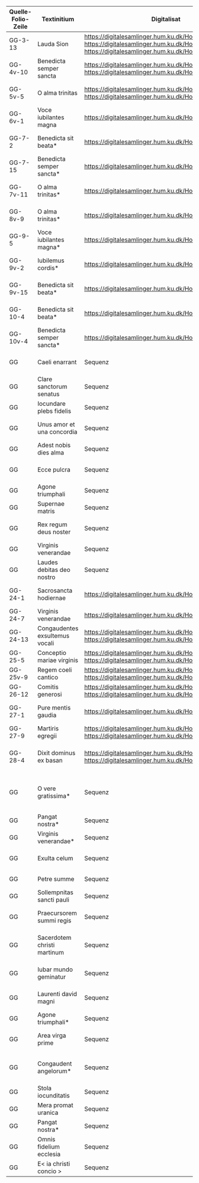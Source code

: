 | Quelle-Folio-Zeile | Textinitium | Digitalisat | Festtag | Nachweis Text |
|--|--|--|--|--|
| GG-3-13 | Lauda Sion | https://digitalesamlinger.hum.ku.dk/Home/Details/229553 https://digitalesamlinger.hum.ku.dk/Home/Details/229554 https://digitalesamlinger.hum.ku.dk/Home/Details/229555 | Corpus Christi | AH 50, 385 |
| GG-4v-10 | Benedicta semper sancta | https://digitalesamlinger.hum.ku.dk/Home/Details/229556 https://digitalesamlinger.hum.ku.dk/Home/Details/229557 | Dominica II post Pentecostem | AH 7, 95, AH 53, 81 |
| GG-5v-5 | O alma trinitas | https://digitalesamlinger.hum.ku.dk/Home/Details/229558 https://digitalesamlinger.hum.ku.dk/Home/Details/229559 | Dominica III post Pentecostem | AH 7, 97 |
| GG-6v-1 | Voce iubilantes magna | https://digitalesamlinger.hum.ku.dk/Home/Details/229560 | Dominica IV post Pentecostem | AH 10, 37 |
| GG-7-2 | Benedicta sit beata* | https://digitalesamlinger.hum.ku.dk/Home/Details/229561 | Dominica VI post Pentecostem | AH 7, 96, AH 53, 81b |
| GG-7-15 | Benedicta semper sancta* | https://digitalesamlinger.hum.ku.dk/Home/Details/229561 | Dominica VII post Pentecostem | AH 7, 95, AH 53, 81 |
| GG-7v-11 | O alma trinitas*  | https://digitalesamlinger.hum.ku.dk/Home/Details/229562 | Dominica VIII post Pentecostem | AH 7, 97 |
| GG-8v-9 | O alma trinitas*  | https://digitalesamlinger.hum.ku.dk/Home/Details/229592 | Dominica XIV post Pentecostem | AH 7, 97 |
| GG-9-5 | Voce iubilantes magna* | https://digitalesamlinger.hum.ku.dk/Home/Details/229593 | Dominica XV post Pentecostem | AH 10, 37 |
| GG-9v-2 | Iubilemus cordis* | https://digitalesamlinger.hum.ku.dk/Home/Details/229594 | Dominica XVI post Pentecostem | AH 54, 165 |
| GG-9v-15 | Benedicta sit beata* | https://digitalesamlinger.hum.ku.dk/Home/Details/229594 | Dominica XVII post Pentecostem | AH 7, 96, AH 53, 81b | 
| GG-10-4 | Benedicta sit beata* | https://digitalesamlinger.hum.ku.dk/Home/Details/229595 | Dominica XXII post Pentecostem | AH 7, 96, AH 53, 81b |
| GG-10v-4 | Benedicta semper sancta* | https://digitalesamlinger.hum.ku.dk/Home/Details/229596 | Dominica XXIII post Pentecostem | AH 7, 95, AH 53, 81 |
| GG | Caeli enarrant | Sequenz | Apostoli ? | AH 50, 267 (11a–13) |
| GG | Clare sanctorum senatus | Sequenz | Apostoli | AH 53, 228 |
| GG | Iocundare plebs fidelis | Sequenz | Evangelistae | AH 55,7 |
| GG | Unus amor et una concordia | Sequenz | Martyr et episcopus | AH 8, 281, AH 54, 79 |
| GG | Adest nobis dies alma | Sequenz | Martyr| AH 53:, 241 |
| GG | Ecce pulcra | Sequenz | Plures martyres et virgines | AH 7, 116, AH 53,114 |
| GG | Agone triumphali | Sequenz | Plures martyres | AH 53, 229 |
| GG | Supernae matris | Sequenz | Sancti | AH 55, 37 (1–2) |
| GG | Rex regum deus noster | Sequenz | Confessor ?| AH 53, 243 (15–18) |
| GG | Virginis venerandae | Sequenz | Virgo et martyr | AH 53, 246 |
| GG | Laudes debitas deo nostro | Sequenz | Virgo et martyr | AH 54, 62 |
| GG-24-1 | Sacrosancta hodiernae | https://digitalesamlinger.hum.ku.dk/Home/Details/229550 | Andreas | AH 54, 30 (14–19) |
| GG-24-7 | Virginis venerandae | https://digitalesamlinger.hum.ku.dk/Home/Details/229550 | Barbara | AH 53, 246 |
| GG-24-13 | Congaudentes exsultemus vocali | https://digitalesamlinger.hum.ku.dk/Home/Details/229550 https://digitalesamlinger.hum.ku.dk/Home/Details/229551 | Nicholaus | AH 54, 66 (1–21) |
| GG-25-5 | Conceptio mariae virginis | https://digitalesamlinger.hum.ku.dk/Home/Details/229563 https://digitalesamlinger.hum.ku.dk/Home/Details/229564 | Conceptio Mariae | AH 54, 188 |
| GG-25v-9 | Regem coeli cantico | https://digitalesamlinger.hum.ku.dk/Home/Details/229564 https://digitalesamlinger.hum.ku.dk/Home/Details/229566 | Lucia | nicht in AH |
| GG-26-12 | Comitis generosi | https://digitalesamlinger.hum.ku.dk/Home/Details/229566 https://digitalesamlinger.hum.ku.dk/Home/Details/229565 | Translatio Magni | nicht in AH |
| GG-27-1 | Pure mentis gaudia | https://digitalesamlinger.hum.ku.dk/Home/Details/229567 | Agnes | AH 40, 138 (8a–12b) |
| GG-27-9 | Martiris egregii | https://digitalesamlinger.hum.ku.dk/Home/Details/229567 https://digitalesamlinger.hum.ku.dk/Home/Details/229568 | Vincentius | AH 55, 340 |
| GG-28-4 | Dixit dominus ex basan | https://digitalesamlinger.hum.ku.dk/Home/Details/229569 https://digitalesamlinger.hum.ku.dk/Home/Details/229570 | Conversio Pauli |AH 50, 269 (1–7b, Lac., 9a–10) |
| GG | O vere gratissima* | Sequenz | Octava Agnetis | AH 40, 138, Divisio: Pure mentis |
| GG | Pangat nostra* | Sequenz | Iohn Crysostom  | AH 9, 390 |
| GG | Virginis venerandae* | Sequenz | Brigid | AH 53, 246 |
| GG | Exulta celum | Sequenz | Iohannes Baptista | AH 9, 243 (1–9a) |
| GG | Petre summe | Sequenz | Petrus et Paulus | AH 53, 210 |
| GG | Sollempnitas sancti pauli | Sequenz | Paulus | AH 53, 205 |
| GG | Praecursorem summi regis | Sequenz | Octava Iohannis Baptistae | AH 42, 252 (1–10a) |
| GG | Sacerdotem christi martinum | Sequenz | Translatio Martini |AH 53, 181 (1–6, Lac., 17–18) |
| GG | Iubar mundo geminatur | Sequenz | Octava Petri et Pauli | AH 42, 312 (1a–2b) |
| GG | Laurenti david magni | Sequenz | Laurentius | AH 53, 173 (12–14) |
| GG | Agone triumphali* | Sequenz | Hippolytus | AH 53, 229 |
| GG | Area virga prime | Sequenz | Assumptio Mariae | AH 7, 107, AH 53, 106a |
| GG | Congaudent angelorum* | Sequenz | Infra octavam assumptionis Mariae | AH 53, 104 |
| GG | Stola iocunditatis | Sequenz | Laurentius | AH 54, 61 (1–12) |
| GG | Mera promat uranica | Sequenz | Leonardus | nicht in AH |
| GG | Pangat nostra* | Sequenz | Brictius | AH 9, 390 |
| GG | Omnis fidelium ecclesia | Sequenz | Edmundus<sup>6</sup> | AH 40, 191 (3a–11) |
| GG | E< ia christi concio > | Sequenz | Caecilia | nicht in AH |
